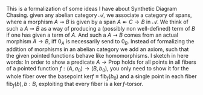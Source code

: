 This is a formalization of some ideas I have about Synthetic Diagram Chasing. given any abelian category $\mathcal{A}$, we associate a category of spans, where a morphism $A \rightsquigarrow B$ is given by a span $A \twoheadleftarrow C \to B$ in $\mathcal{A}$. We think of such a $A \rightsquigarrow B$ as a way of producing a (possibly non well-defined) term of $B$ if one has given a term of $A$. 
And such a $A \rightsquigarrow B$ comes from an actual morphism $A \to B$, iff $0_A$ is necessarily send to $0_B$.
Instead of formalizing the addition of morphisms in an abelian category we add an axiom, such that the given pointed functions behave like homomorphisms. 
I sketch in here words: In order to show a predicate $A \to \mathsf{Prop}$ holds for all points in all fibers of a pointed function $f : (A,a_0) \to (B,b_0)$, you only need to show it for the whole fiber over the basepoint $\mathrm{ker} f \equiv \mathrm{fib}_f(b_0)$ 
and a single point in each fiber $\mathrm{fib}_f(b) , b : B$, exploiting that every fiber is a $\ker f$-torsor.

